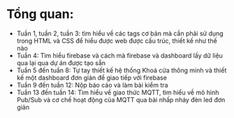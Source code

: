 # Tổng quan:
- Tuần 1, tuần 2, tuần 3: tìm hiểu về các tags cơ bản mà cần phải sử dụng trong HTML và CSS để hiểu được web được cấu trúc, thiết kế như thế nào
- Tuần 4: Tìm hiểu firebase và cách mà firebase và dashboard lấy dữ liệu qua lại qua dự án được tạo sẵn
- Tuần 5 đến tuần 8: Tự tay thiết kế hệ thống Khoá cửa thông minh và thiết kế một dashboard đơn giản để giao tiếp với firebase
- Tuần 9 đến tuần 12: Nộp báo cáo và làm bài kiểm tra
- Tuần 13 đến tuần 14: Tìm hiểu về giao thức MQTT, tìm hiểu về mô hình Pub/Sub và cơ chế hoạt động của MQTT qua bài nhấp nháy đèn led đơn giản
